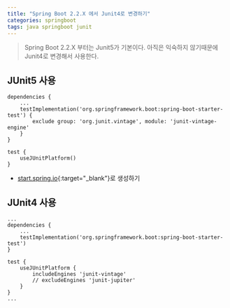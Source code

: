 ```yaml
---
title: "Spring Boot 2.2.X 에서 Junit4로 변경하기"
categories: springboot
tags: java springboot junit
---
```


> Spring Boot 2.2.X 부터는 Junit5가 기본이다. 아직은 익숙하지 않기때문에 Junit4로 변경해서 사용한다.

## JUnit5 사용 
```
dependencies {
    ...
    testImplementation('org.springframework.boot:spring-boot-starter-test') {
        exclude group: 'org.junit.vintage', module: 'junit-vintage-engine'
    }
}

test {
	useJUnitPlatform()
}
```
- [start.spring.io](https://start.spring.io){:target="_blank"}로 생성하기

## JUnit4 사용
```
...
dependencies {
    ...
    testImplementation('org.springframework.boot:spring-boot-starter-test')
}

test {
    useJUnitPlatform {
        includeEngines 'junit-vintage'
        // excludeEngines 'junit-jupiter'
    }
}
...
```
